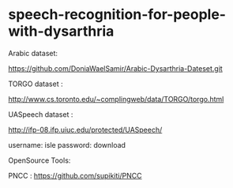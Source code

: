 # speech-recognition-for-people-with-dysarthria

Arabic dataset:

https://github.com/DoniaWaelSamir/Arabic-Dysarthria-Dateset.git

TORGO dataset :

http://www.cs.toronto.edu/~complingweb/data/TORGO/torgo.html

UASpeech dataset :

http://ifp-08.ifp.uiuc.edu/protected/UASpeech/

username: isle
password: download

OpenSource Tools:

PNCC : https://github.com/supikiti/PNCC
